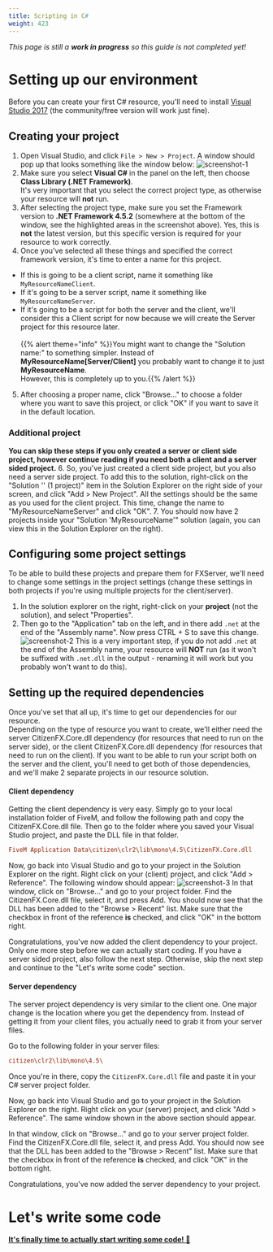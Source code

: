 ```yaml
---
title: Scripting in C#
weight: 423
---
```


_This page is still a <b>work in progress</b> so this guide is not completed yet!_

# Setting up our environment
Before you can create your first C# resource, you'll need to install [Visual Studio 2017](https://visualstudio.microsoft.com/vs/) (the community/free version will work just fine).


## Creating your project
1. Open Visual Studio, and click `File > New > Project`. A window should pop up that looks something like the window below:
![screenshot-1](/csharp-tut-1.png)
2. Make sure you select **Visual C#** in the panel on the left, then choose **Class Library (.NET Framework)**.
<br>It's very important that you select the correct project type, as otherwise your resource will **not** run.
3. After selecting the project type, make sure you set the Framework version to **.NET Framework 4.5.2** (somewhere at the bottom of the window, see the highlighted areas in the screenshot above). Yes, this is **not** the latest version, but this specific version is required for your resource to work correctly.
4. Once you've selected all these things and specified the correct framework version, it's time to enter a name for this project.
  - If this is going to be a client script, name it something like `MyResourceNameClient`.
  - If it's going to be a server script, name it something like `MyResourceNameServer`.
  - If it's going to be a script for both the server and the client, we'll consider this a Client script for now because we will create the Server project for this resource later.
<br><br>{{% alert theme="info" %}}You might want to change the "Solution name:" to something simpler. Instead of **MyResourceName[Server/Client]** you probably want to change it to just **MyResourceName**.<br>However, this is completely up to you.{{% /alert %}}
5. After choosing a proper name, click "Browse..." to choose a folder where you want to save this project, or click "OK" if you want to save it in the default location.
### Additional project
**You can skip these steps if you only created a server or client side project, however continue reading if you need both a client and a server sided project.**
6. So, you've just created a client side project, but you also need a server side project. To add this to the solution, right-click on the "Solution '<solution name>' (1 project)" item in the Solution Explorer on the right side of your screen, and click "Add > New Project". All the settings should be the same as you used for the client project. This time, change the name to "MyResourceNameServer" and click "OK".
7. You should now have 2 projects inside your "Solution 'MyResourceName'" solution (again, you can view this in the Solution Explorer on the right).


## Configuring some project settings
To be able to build these projects and prepare them for FXServer, we'll need to change some settings in the project settings (change these settings in both projects if you're using multiple projects for the client/server).

1. In the solution explorer on the right, right-click on your **project** (not the solution), and select "Properties".
2. Then go to the "Application" tab on the left, and in there add `.net` at the end of the "Assembly name". Now press CTRL + S to save this change. ![screenshot-2](/csharp-tut-2.png)
This is a very important step, if you do not add `.net` at the end of the Assembly name, your resource will **NOT** run (as it won't be suffixed with `.net.dll` in the output - renaming it will work but you probably won't want to do this).

## Setting up the required dependencies
Once you've set that all up, it's time to get our dependencies for our resource.
<br>Depending on the type of resource you want to create, we'll either need the server CitizenFX.Core.dll dependency (for resources that need to run on the server side), or the client CitizenFX.Core.dll dependency (for resources that need to run on the client). If you want to be able to run your script both on the server and the client, you'll need to get both of those dependencies, and we'll make 2 separate projects in our resource solution.

#### Client dependency
Getting the client dependency is very easy. Simply go to your local installation folder of FiveM, and follow the following path and copy the CitizenFX.Core.dll file. Then go to the folder where you saved your  Visual Studio project, and paste the DLL file in that folder.
```ini
FiveM Application Data\citizen\clr2\lib\mono\4.5\CitizenFX.Core.dll
```
Now, go back into Visual Studio and go to your project in the Solution Explorer on the right. Right click on your (client) project, and click "Add > Reference".
The following window should appear: ![screenshot-3](/csharp-tut-3.png)
In that window, click on "Browse..." and go to your project folder. Find the CitizenFX.Core.dll file, select it, and press Add. You should now see that the DLL has been added to the "Browse > Recent" list. Make sure that the checkbox in front of the reference **is** checked, and click "OK" in the bottom right.

Congratulations, you've now added the client dependency to your project. Only one more step before we can actually start coding. If you have a server sided project, also follow the next step. Otherwise, skip the next step and continue to the "Let's write some code" section.


#### Server dependency
The server project dependency is very similar to the client one. One major change is the location where you get the dependency from. Instead of getting it from your client files, you actually need to grab it from your server files.

Go to the following folder in your server files:
```ini
citizen\clr2\lib\mono\4.5\
```
Once you're in there, copy the `CitizenFX.Core.dll` file and paste it in your C# server project folder.

Now, go back into Visual Studio and go to your project in the Solution Explorer on the right. Right click on your (server) project, and click "Add > Reference".
The same window shown in the above section should appear.

In that window, click on "Browse..." and go to your server project folder. Find the CitizenFX.Core.dll file, select it, and press Add. You should now see that the DLL has been added to the "Browse > Recent" list. Make sure that the checkbox in front of the reference **is** checked, and click "OK" in the bottom right.

Congratulations, you've now added the server dependency to your project.


# Let's write some code
**[It's finally time to actually start writing some code! 🎉](/scripting-manual/introduction/creating-your-first-script-csharp)**
